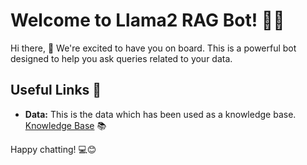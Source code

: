 # Welcome to Llama2 RAG Bot! 🚀🤖

Hi there, 👋 We're excited to have you on board. This is a powerful bot designed to help you ask queries related to your data.

## Useful Links 🔗

- **Data:** This is the data which has been used as a knowledge base. [Knowledge Base](https://en.wikipedia.org/wiki/Large_language_model) 📚

Happy chatting! 💻😊

